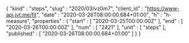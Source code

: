 {
  "kind" : "steps",
  "slug" : "2020/03/vz0m7",
  "client_id" : "https://www-api.jvt.me/fit",
  "date" : "2020-03-26T08:00:00.684+01:00",
  "h" : "h-measure",
  "properties" : {
    "start" : [ "2020-03-25T00:00:00Z" ],
    "end" : [ "2020-03-26T00:00:00Z" ],
    "num" : [ "2421" ],
    "unit" : [ "steps" ],
    "published" : [ "2020-03-26T08:00:00.684+01:00" ]
  }
}
